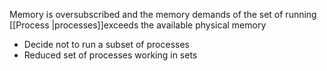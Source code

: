 Memory is oversubscribed and the memory demands of the set of running [[Process |processes]]exceeds the available physical memory
- Decide not to run a subset of processes
- Reduced set of processes working in sets